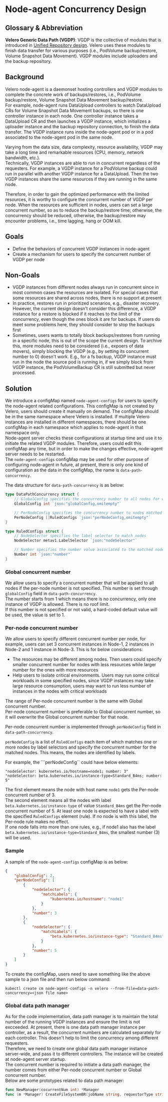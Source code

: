 # Node-agent Concurrency Design

## Glossary & Abbreviation

**Velero Generic Data Path (VGDP)**: VGDP is the collective of modules that is introduced in [Unified Repository design][1]. Velero uses these modules to finish data transfer for various purposes (i.e., PodVolume backup/restore, Volume Snapshot Data Movement). VGDP modules include uploaders and the backup repository.  

## Background

Velero node-agent is a daemonset hosting controllers and VGDP modules to complete the concrete work of backups/restores, i.e., PodVolume backup/restore, Volume Snapshot Data Movement backup/restore.  
For example, node-agent runs DataUpload controllers to watch DataUpload CRs for Volume Snapshot Data Movement backups, so there is one controller instance in each node. One controller instance takes a DataUpload CR and then launches a VGDP instance, which initializes a uploader instance and the backup repository connection, to finish the data transfer. The VGDP instance runs inside the node-agent pod or in a pod associated to the node-agent pod in the same node.  

Varying from the data size, data complexity, resource availability, VGDP may take a long time and remarkable resources (CPU, memory, network bandwidth, etc.).  
Technically, VGDP instances are able to run in concurrent regardless of the requesters. For example, a VGDP instance for a PodVolume backup could run in parallel with another VGDP instance for a DataUpload. Then the two VGDP instances share the same resources if they are running in the same node.  

Therefore, in order to gain the optimized performance with the limited resources, it is worthy to configure the concurrent number of VGDP per node. When the resources are sufficient in nodes, users can set a large concurrent number, so as to reduce the backup/restore time; otherwise, the concurrency should be reduced, otherwise, the backup/restore may encounter problems, i.e., time lagging, hang or OOM kill.  

## Goals

- Define the behaviors of concurrent VGDP instances in node-agent
- Create a mechanism for users to specify the concurrent number of VGDP per node

## Non-Goals
- VGDP instances from different nodes always run in concurrent since in most common cases the resources are isolated. For special cases that some resources are shared across nodes, there is no support at present
- In practice, restores run in prioritized scenarios, e.g., disaster recovery. However, the current design doesn't consider this difference, a VGDP instance for a restore is blocked if it reaches to the limit of the concurrency, even though the ones block it are for backups. If users do meet some problems here, they should consider to stop the backups first
- Sometimes, users wants to totally block backups/restores from running in a specific node, this is out of the scope the current design. To archive this, more modules need to be considered (i.e., expoers of data movers), simply blocking the VGDP (e.g., by setting its concurrent number to 0) doesn't work. E.g., for a fs backup, VGDP instance must run in the node the source pod is running in, if we simply block from VGDP instance, the PodVolumeBackup CR is still submitted but never processed.  

## Solution

We introduce a configMap named ```node-agent-configs``` for users to specify the node-agent related configurations. This configMap is not created by Velero, users should create it manually on demand. The configMap should be in the same namespace where Velero is installed. If multiple Velero instances are installed in different namespaces, there should be one configMap in each namespace which applies to node-agent in that namespace only.  
Node-agent server checks these configurations at startup time and use it to initiate the related VGDP modules. Therefore, users could edit this configMap any time, but in order to make the changes effective, node-agent server needs to be restarted.  
The ```node-agent-configs``` configMap may be used for other purpose of configuring node-agent in future, at present, there is only one kind of configuration as the data in the configMap, the name is ```data-path-concurrency```.  

The data structure for ```data-path-concurrency``` is as below:
```go
type DataPathConcurrency struct {
    // GlobalConfig specifies the concurrency number to all nodes for which per-node config is not specified
    GlobalConfig int `json:"globalConfig,omitempty"`

    // PerNodeConfig specifies the concurrency number to nodes matched by rules
    PerNodeConfig []RuledConfigs `json:"perNodeConfig,omitempty"`
}

type RuledConfigs struct {
    // NodeSelector specifies the label selector to match nodes
    NodeSelector metav1.LabelSelector `json:"nodeSelector"`

    // Number specifies the number value associated to the matched nodes
    Number int `json:"number"`
}
```

### Global concurrent number
We allow users to specify a concurrent number that will be applied to all nodes if the per-node number is not specified. This number is set through ```globalConfig``` field in ```data-path-concurrency```.  
The number starts from 1 which means there is no concurrency, only one instance of VGDP is allowed. There is no roof limit.    
If this number is not specified or not valid, a hard-coded default value will be used, the value is set to 1. 

### Per-node concurrent number
We allow users to specify different concurrent number per node, for example, users can set 3 concurrent instances in Node-1, 2 instances in Node-2 and 1 instance in Node-3. This is for below considerations:
- The resources may be different among nodes. Then users could specify smaller concurrent number for nodes with less resources while larger number for the ones with more resources
- Help users to isolate critical environments. Users may run some critical workloads in some specified nodes, since VGDP instances may take large resource consumption, users may want to run less number of instances in the nodes with critical workloads

The range of Per-node concurrent number is the same with Global concurrent number.  
Per-node concurrent number is preferable to Global concurrent number, so it will overwrite the Global concurrent number for that node.  

Per-node concurrent number is implemented through ```perNodeConfig``` field in ```data-path-concurrency```.  

```perNodeConfig``` is a list of ```RuledConfigs``` each item of which matches one or more nodes by label selectors and specify the concurrent number for the matched nodes. This means, the nodes are identified by labels.  

For example, the ```perNodeConfig`` could have below elements:
```
"nodeSelector: kubernetes.io/hostname=node1; number: 3"
"nodeSelector: beta.kubernetes.io/instance-type=Standard_B4ms; number: 5"
```
The first element means the node with host name ```node1``` gets the Per-node concurrent number of 3.  
The second element means all the nodes with label ```beta.kubernetes.io/instance-type``` of value ```Standard_B4ms``` get the Per-node concurrent number of 5. 
At least one node is expected to have a label with the specified ```RuledConfigs``` element (rule). If no node is with this label, the Per-node rule makes no effect.  
If one node falls into more than one rules, e.g., if node1 also has the label ```beta.kubernetes.io/instance-type=Standard_B4ms```, the smallest number (3) will be used.  

### Sample
A sample of the ```node-agent-configs``` configMap is as below:
```json
{
    "globalConfig": 2,
    "perNodeConfig": [
        {
            "nodeSelector": {
                "matchLabels": {
                    "kubernetes.io/hostname": "node1"
                }
            },
            "number": 3
        },    
        {
            "nodeSelector": {
                "matchLabels": {
                    "beta.kubernetes.io/instance-type": "Standard_B4ms"
                }
            },
            "number": 5
        }
    ]
}
```
To create the configMap, users need to save something like the above sample to a json file and then run below command:
```
kubectl create cm node-agent-configs -n velero --from-file=data-path-concurrency=<json file name>
```

### Global data path manager
As for the code implementation, data path manager is to maintain the total number of the running VGDP instances and ensure the limit is not excceeded. At present, there is one data path manager instance per controller, as a result, the concurrent numbers are calculated separately for each controller. This doesn't help to limit the concurrency among different requesters.  
Therefore, we need to create one global data path manager instance server-wide, and pass it to different controllers. The instance will be created at node-agent server startup.  
The concurrent number is required to initiate a data path manager, the number comes from either Per-node concurrent number or Global concurrent number.    
Below are some prototypes related to data path manager:  

```go
func NewManager(cocurrentNum int) *Manager
func (m *Manager) CreateFileSystemBR(jobName string, requestorType string, ctx context.Context, client client.Client, namespace string, callbacks Callbacks, log logrus.FieldLogger) (AsyncBR, error)
```





[1]: unified-repo-and-kopia-integration/unified-repo-and-kopia-integration.md